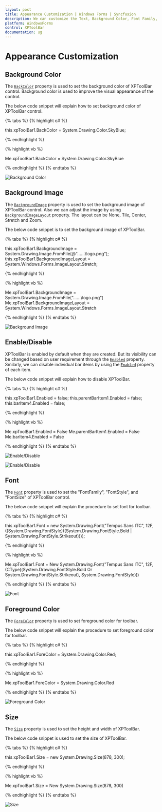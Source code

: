 ```yaml
---
layout: post
title: Appearance Customization | Windows Forms | Syncfusion
description: We can customize the Text, Background Color, Font Family, Foreground Color, etc..
platform: WindowsForms
control: XPToolBar
documentation: ug
---
```


# Appearance Customization

## Background Color

The [`BackColor`](https://help.syncfusion.com/cr/windowsforms/Syncfusion.Tools.Windows~Syncfusion.Windows.Forms.Tools.XPMenus.BarControlInternal~BackColor.html) property is used to set the background color of XPToolBar control. Background color is used to improve the visual appearance of the control.

The below code snippet will explain how to set background color of XPToolBar control.

{% tabs %}
{% highlight c# %}

this.xpToolBar1.BackColor = System.Drawing.Color.SkyBlue;

{% endhighlight %}

{% highlight vb %}

Me.xpToolBar1.BackColor = System.Drawing.Color.SkyBlue

{% endhighlight %}
{% endtabs %}

![Background Color](Appearance_Images/BackColor.png)

## Background Image

The [`BackgroundImage`](https://docs.microsoft.com/en-us/dotnet/api/system.windows.forms.control.backgroundimage?redirectedfrom=MSDN&view=netframework-4.7.2#System_Windows_Forms_Control_BackgroundImage) property is used to set the background image of XPToolBar control. Also we can adjust the image by using [`BackgroundImageLayout`](https://docs.microsoft.com/en-us/dotnet/api/system.windows.forms.control.backgroundimagelayout?redirectedfrom=MSDN&view=netframework-4.7.2#System_Windows_Forms_Control_BackgroundImageLayout) property. The layout can be None, Tile, Center, Stretch and Zoom.


The below code snippet is to set the background image of XPToolBar.

{% tabs %}
{% highlight c# %}

this.xpToolBar1.BackgroundImage = System.Drawing.Image.FromFile(@"..\..\..\logo.png");
this.xpToolBar1.BackgroundImageLayout = System.Windows.Forms.ImageLayout.Stretch;

{% endhighlight %}

{% highlight vb %}

Me.xpToolBar1.BackgroundImage = System.Drawing.Image.FromFile("..\..\..\logo.png")
Me.xpToolBar1.BackgroundImageLayout = System.Windows.Forms.ImageLayout.Stretch

{% endhighlight %}
{% endtabs %}

![Background Image](Appearance_Images/BackgroundImage.png)

## Enable/Disable

XPToolBar is enabled by default when they are created. But its visibility can be changed based on user requirement through the [`Enabled`](https://docs.microsoft.com/en-us/dotnet/api/system.windows.forms.control.enabled?redirectedfrom=MSDN&view=netframework-4.7.2#System_Windows_Forms_Control_Enabled) property. Smilarly, we can disable individual bar items by using the [`Enabled`](https://help.syncfusion.com/cr/windowsforms/Syncfusion.Tools.Windows~Syncfusion.Windows.Forms.Tools.XPMenus.BarItem~Enabled.html) property of each item.


The below code snippet will explain how to disable XPToolBar.

{% tabs %}
{% highlight c# %}

this.xpToolBar1.Enabled = false;
this.parentBarItem1.Enabled = false;
this.barItem4.Enabled = false;

{% endhighlight %}

{% highlight vb %}

Me.xpToolBar1.Enabled = False
Me.parentBarItem1.Enabled = False
Me.barItem4.Enabled = False

{% endhighlight %}
{% endtabs %}

![Enable/Disable](Appearance_Images/Disable.png)

![Enable/Disable](Appearance_Images/Disable1.png)

## Font

The [`Font`](https://help.syncfusion.com/cr/windowsforms/Syncfusion.Tools.Windows~Syncfusion.Windows.Forms.Tools.XPMenus.BarControlInternal~Font.html) property is used to set the "FontFamily", "FontStyle", and "FontSize" of XPToolBar control.


The below code snippet will explain the procedure to set font for toolbar.

{% tabs %}
{% highlight c# %}

this.xpToolBar1.Font = new System.Drawing.Font("Tempus Sans ITC", 12F, ((System.Drawing.FontStyle)((System.Drawing.FontStyle.Bold | System.Drawing.FontStyle.Strikeout))));

{% endhighlight %}

{% highlight vb %}

Me.xpToolBar1.Font = New System.Drawing.Font("Tempus Sans ITC", 12F, (CType((System.Drawing.FontStyle.Bold Or System.Drawing.FontStyle.Strikeout), System.Drawing.FontStyle)))

{% endhighlight %}
{% endtabs %}

![Font](Appearance_Images/Font.png)

## Foreground Color

The [`ForeColor`](https://docs.microsoft.com/en-us/dotnet/api/system.windows.forms.control.forecolor?redirectedfrom=MSDN&view=netframework-4.7.2#System_Windows_Forms_Control_ForeColor) property is used to set foreground color for toolbar.


The below code snippet will explain the procedure to set foreground color for toolbar.

{% tabs %}
{% highlight c# %}

this.xpToolBar1.ForeColor = System.Drawing.Color.Red;

{% endhighlight %}

{% highlight vb %}

Me.xpToolBar1.ForeColor = System.Drawing.Color.Red

{% endhighlight %}
{% endtabs %}

![Foreground Color](Appearance_Images/ForeColor.png)

## Size

The [`Size`](https://docs.microsoft.com/en-us/dotnet/api/system.windows.forms.control.size?redirectedfrom=MSDN&view=netframework-4.7.2#System_Windows_Forms_Control_Size) property is used to set the height and width of XPToolBar.


The below code snippet is used to set the size of XPToolBar.

{% tabs %}
{% highlight c# %}

this.xpToolBar1.Size = new System.Drawing.Size(878, 300);

{% endhighlight %}

{% highlight vb %}

Me.xpToolBar1.Size = New System.Drawing.Size(878, 300)

{% endhighlight %}
{% endtabs %}

![Size](Appearance_Images/Size.png)








